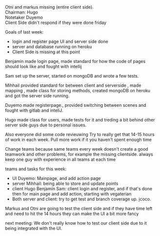 Otni and markus missing (entire client side).  
Chairman: Hugo  
Notetaker Duyemo  
Client Side didn't respond if they were done friday

Goals of last week:
- login and register page UI and server side done
- server and database running on heroku
- Client Side is missing at this point


Benjamin made login page, made standard for how the code of pages should look like and fought with intellij

Sam set up the server, started on mongoDB and wrote a few tests.

Mihhail provided standard for between client and serverside , made mapping , made class for storing methods, created mongoDB on heroku and got the server side running.

Duyemo made registerpage., provided switching between scenes and fought with gitlab and inteliJ.

Hugo made class for users, made tests for it and treding a bit behind other server side guys due to personal issues.

Also everyone did some code revieuwing
Try to really get  that 14-15 hours of work in each week. Pull more work if it you haven't spent enough time

Change teams because same teams every week doesn't create a good teamwork and other problems, for example the missing clientside. always keep one guy with experience in all teams at each time

teams and tasks for this week:
- UI Duyemo: Mainpage, and add action page
- server Mihhail: being able to store and update points
- client Hugo Benjamin Sam: client login and register, and if that's done then for main page and add action, starting with vegaterian 
- Both server and client: try to get test and branch coverage up. jcoco.

Markus and Otni are going to test the client side and if they have time left and need to hit the 14 hours they can make the UI a bit more fancy

next meeting: We don't really know how to test our client side due to it being integrated with the UI.
